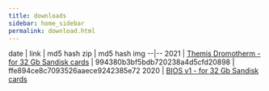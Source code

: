 ```yaml
---
title: downloads
sidebar: home_sidebar
permalink: download.html
---
```

date | link | md5 hash zip | md5 hash img
--|--
2021 | [Themis Dromotherm - for 32 Gb Sandisk cards](https://drive.google.com/uc?id=1o1-fPAVir6RJTm3YXmyQrn6phPwarYOV&export=download) | 994380b3bf5bdb720238a4d5cfd20898 |  ffe894ce8c7093526aaece9242385e72
2020 | [BIOS v1 - for 32 Gb Sandisk cards](https://drive.google.com/uc?id=1bupTvF8wL5hlDbqJBezgZWMwG7fgJnfB&export=download)
